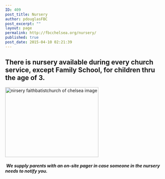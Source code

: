 ```yaml
---
ID: 409
post_title: Nursery
author: pdouglasFBC
post_excerpt: ""
layout: page
permalink: http://fbcchelsea.org/nursery/
published: true
post_date: 2015-04-10 02:21:39
---
```

<h2>There is nursery available during every church service, except Family School, for children thru the age of 3.</h2><p><a href="http://fbcchelsea.org/wp-content/uploads/2015/04/nursery-available.jpg"><img class="size-medium wp-image-356" src="http://fbcchelsea.org/wp-content/uploads/2015/04/nursery-available-300x225.jpg" alt="nirsery faithbatistchurch of chelsea image" width="300" height="225" /></a></p><h5> We supply parents with an on-site pager in case someone in the nursery needs to notify you.</h5>